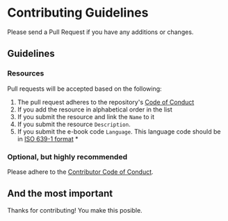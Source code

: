 # Contributing Guidelines

Please send a Pull Request if you have any additions or changes.

## Guidelines

### Resources

Pull requests will be accepted based on the following:

1. The pull request adheres to the repository's [Code of Conduct](/.github/CODE_OF_CONDUCT.md)
1. If you add the resource in alphabetical order in the list
1. If you submit the resource and link the `Name` to it
1. If you submit the resource `Description`. 
1. If you submit the e-book code `Language`. This language code should be in [ISO 639-1 format](https://en.wikipedia.org/wiki/List_of_ISO_639-1_codes) \*

### Optional, but highly recommended

Please adhere to the [Contributor Code of Conduct](/.github/CODE_OF_CONDUCT.md).

## And the most important

Thanks for contributing! You make this posible.

